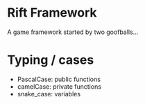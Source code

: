 # Rift Framework
A game framework started by two goofballs...

# Typing / cases
- PascalCase: public functions
- camelCase: private functions
- snake_case: variables